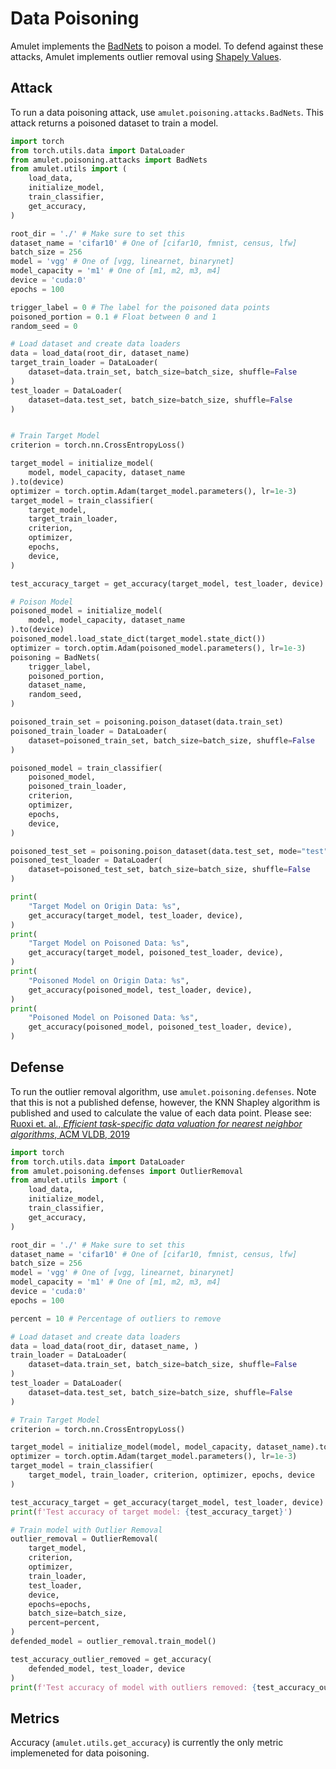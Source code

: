 # Data Poisoning
Amulet implements the [BadNets](https://github.com/Kooscii/BadNets) to poison a model.
To defend against these attacks, Amulet implements outlier removal using [Shapely Values](https://github.com/AI-secure/KNN-shapley).

## Attack
To run a data poisoning attack, use `amulet.poisoning.attacks.BadNets`.
This attack returns a poisoned dataset to train a model.

```python
import torch
from torch.utils.data import DataLoader
from amulet.poisoning.attacks import BadNets
from amulet.utils import (
    load_data,
    initialize_model,
    train_classifier,
    get_accuracy,
)

root_dir = './' # Make sure to set this
dataset_name = 'cifar10' # One of [cifar10, fmnist, census, lfw]
batch_size = 256
model = 'vgg' # One of [vgg, linearnet, binarynet]
model_capacity = 'm1' # One of [m1, m2, m3, m4]
device = 'cuda:0'
epochs = 100

trigger_label = 0 # The label for the poisoned data points
poisoned_portion = 0.1 # Float between 0 and 1
random_seed = 0

# Load dataset and create data loaders
data = load_data(root_dir, dataset_name)
target_train_loader = DataLoader(
    dataset=data.train_set, batch_size=batch_size, shuffle=False
)
test_loader = DataLoader(
    dataset=data.test_set, batch_size=batch_size, shuffle=False
)


# Train Target Model
criterion = torch.nn.CrossEntropyLoss()

target_model = initialize_model(
    model, model_capacity, dataset_name
).to(device)
optimizer = torch.optim.Adam(target_model.parameters(), lr=1e-3)
target_model = train_classifier(
    target_model,
    target_train_loader,
    criterion,
    optimizer,
    epochs,
    device,
)

test_accuracy_target = get_accuracy(target_model, test_loader, device)

# Poison Model
poisoned_model = initialize_model(
    model, model_capacity, dataset_name
).to(device)
poisoned_model.load_state_dict(target_model.state_dict())
optimizer = torch.optim.Adam(poisoned_model.parameters(), lr=1e-3)
poisoning = BadNets(
    trigger_label,
    poisoned_portion,
    dataset_name,
    random_seed,
)

poisoned_train_set = poisoning.poison_dataset(data.train_set)
poisoned_train_loader = DataLoader(
    dataset=poisoned_train_set, batch_size=batch_size, shuffle=False
)

poisoned_model = train_classifier(
    poisoned_model,
    poisoned_train_loader,
    criterion,
    optimizer,
    epochs,
    device,
)

poisoned_test_set = poisoning.poison_dataset(data.test_set, mode="test")
poisoned_test_loader = DataLoader(
    dataset=poisoned_test_set, batch_size=batch_size, shuffle=False
)

print(
    "Target Model on Origin Data: %s",
    get_accuracy(target_model, test_loader, device),
)
print(
    "Target Model on Poisoned Data: %s",
    get_accuracy(target_model, poisoned_test_loader, device),
)
print(
    "Poisoned Model on Origin Data: %s",
    get_accuracy(poisoned_model, test_loader, device),
)
print(
    "Poisoned Model on Poisoned Data: %s",
    get_accuracy(poisoned_model, poisoned_test_loader, device),
)
```

## Defense
To run the outlier removal algorithm, use `amulet.poisoning.defenses`.
Note that this is not a published defense, however, the KNN Shapley algorithm is published and used to calculate the value of each data point.
Please see: [Ruoxi et. al., *Efficient task-specific data valuation for nearest neighbor algorithms*, ACM VLDB, 2019](https://dl.acm.org/doi/10.14778/3342263.3342637)

```python
import torch
from torch.utils.data import DataLoader
from amulet.poisoning.defenses import OutlierRemoval
from amulet.utils import (
    load_data,
    initialize_model,
    train_classifier,
    get_accuracy,
)

root_dir = './' # Make sure to set this
dataset_name = 'cifar10' # One of [cifar10, fmnist, census, lfw]
batch_size = 256
model = 'vgg' # One of [vgg, linearnet, binarynet]
model_capacity = 'm1' # One of [m1, m2, m3, m4]
device = 'cuda:0'
epochs = 100

percent = 10 # Percentage of outliers to remove

# Load dataset and create data loaders
data = load_data(root_dir, dataset_name, )
train_loader = DataLoader(
    dataset=data.train_set, batch_size=batch_size, shuffle=False
)
test_loader = DataLoader(
    dataset=data.test_set, batch_size=batch_size, shuffle=False
)

# Train Target Model
criterion = torch.nn.CrossEntropyLoss()

target_model = initialize_model(model, model_capacity, dataset_name).to(device)
optimizer = torch.optim.Adam(target_model.parameters(), lr=1e-3)
target_model = train_classifier(
    target_model, train_loader, criterion, optimizer, epochs, device
)

test_accuracy_target = get_accuracy(target_model, test_loader, device)
print(f'Test accuracy of target model: {test_accuracy_target}')

# Train model with Outlier Removal
outlier_removal = OutlierRemoval(
    target_model,
    criterion,
    optimizer,
    train_loader,
    test_loader,
    device,
    epochs=epochs,
    batch_size=batch_size,
    percent=percent,
)
defended_model = outlier_removal.train_model()

test_accuracy_outlier_removed = get_accuracy(
    defended_model, test_loader, device
)
print(f'Test accuracy of model with outliers removed: {test_accuracy_outlier_removed}')
```

## Metrics
Accuracy (`amulet.utils.get_accuracy`) is currently the only metric implemeneted for data poisoning.
